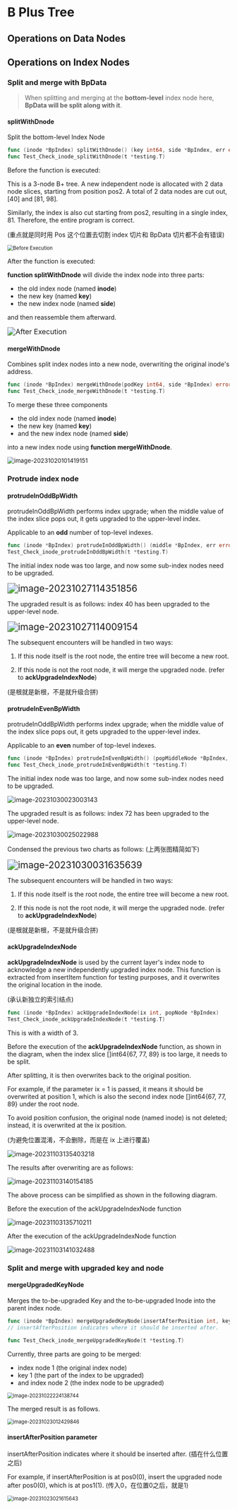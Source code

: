 # B Plus Tree

## Operations on Data Nodes

## Operations on Index Nodes

### Split and merge with BpData

> When splitting and merging at the **bottom-level** index node here, **BpData will be split along with it**.

#### splitWithDnode

Split the bottom-level Index Node

```go
func (inode *BpIndex) splitWithDnode() (key int64, side *BpIndex, err error)
func Test_Check_inode_splitWithDnode(t *testing.T)
```

Before the function is executed:

This is a 3-node B+ tree. A new independent node is allocated with 2 data node slices, starting from position pos2. 
A total of 2 data nodes are cut out, [40] and [81, 98].

Similarly, the index is also cut starting from pos2, resulting in a single index, 81. Therefore, the entire program is correct.

(重点就是同时用 Pos 这个位置去切割 index 切片和 BpData 切片都不会有错误)

<img src="../assets/image-20231014214243496.png" alt="Before Execution" style="zoom:80%;" />

After the function is executed:

**function splitWithDnode** will divide the index node into three parts:

- the old index node (named **inode**)
- the new key (named **key**)
- the new index node (named **side**)

and then reassemble them afterward.

<img src="../assets/image-20231014221906550.png" alt="After Execution" style="zoom:115%;" />

####  mergeWithDnode

Combines split index nodes into a new node, overwriting the original inode's address.

```go
func (inode *BpIndex) mergeWithDnode(podKey int64, side *BpIndex) error
func Test_Check_inode_mergeWithDnode(t *testing.T)
```

To merge these three components

- the old index node (named **inode**)
- the new key (named **key**)
- and the new index node (named **side**)

into a new index node using **function mergeWithDnode**.

<img src="../assets/image-20231020101419151.png" alt="image-20231020101419151" style="zoom:95%;" />

### Protrude index node

#### protrudeInOddBpWidth

protrudeInOddBpWidth performs index upgrade; when the middle value of the index slice pops out, it gets upgraded to the upper-level index.

Applicable to an **odd** number of top-level indexes.

```go
func (inode *BpIndex) protrudeInOddBpWidth() (middle *BpIndex, err error)
Test_Check_inode_protrudeInOddBpWidth(t *testing.T)
```

The initial index node was too large, and now some sub-index nodes need to be upgraded.

<img src="../assets/image-20231027114351856.png" alt="image-20231027114351856" style="zoom:150%;" />

The upgraded result is as follows: index 40 has been upgraded to the upper-level node.

<img src="../assets/image-20231027114009154.png" alt="image-20231027114009154" style="zoom:150%;" />

The subsequent encounters will be handled in two ways:

1. If this node itself is the root node, the entire tree will become a new root.

2. If this node is not the root node, it will merge the upgraded node. (refer to **ackUpgradeIndexNode**)

(是根就是新根，不是就升级合拼)

#### protrudeInEvenBpWidth

protrudeInOddBpWidth performs index upgrade; when the middle value of the index slice pops out, it gets upgraded to the upper-level index.

Applicable to an **even** number of top-level indexes.

```go
func (inode *BpIndex) protrudeInEvenBpWidth() (popMiddleNode *BpIndex, err error)
func Test_Check_inode_protrudeInEvenBpWidth(t *testing.T)
```

The initial index node was too large, and now some sub-index nodes need to be upgraded.

<img src="../assets/image-20231030023003143.png" alt="image-20231030023003143" style="zoom:100%;" />

The upgraded result is as follows: index 72 has been upgraded to the upper-level node.

<img src="../assets/image-20231030025022988.png" alt="image-20231030025022988" style="zoom:100%;" />

Condensed the previous two charts as follows: (上两张图精简如下)

<img src="../assets/image-20231030031635639.png" alt="image-20231030031635639" style="zoom:150%;" />

The subsequent encounters will be handled in two ways:

1. If this node itself is the root node, the entire tree will become a new root.

2. If this node is not the root node, it will merge the upgraded node. (refer to **ackUpgradeIndexNode**)

(是根就是新根，不是就升级合拼)

#### ackUpgradeIndexNode

**ackUpgradeIndexNode** is used by the current layer's index node to acknowledge a new independently upgraded index node.
This function is extracted from insertItem function for testing purposes, and it overwrites the original location in the inode.

(承认新独立的索引结点)

```go
func (inode *BpIndex) ackUpgradeIndexNode(ix int, popNode *BpIndex)
Test_Check_inode_ackUpgradeIndexNode(t *testing.T)
```

This is with a width of 3.

Before the execution of the **ackUpgradeIndexNode** function, as shown in the diagram, when the index slice []int64{67, 77, 89} is too large, it needs to be split.

After splitting, it is then overwrites back to the original position.

For example, if the parameter ix = 1 is passed, it means it should be overwrited at position 1, which is also the second index node []int64{67, 77, 89} under the root node. 

To avoid position confusion, the original node (named inode) is not deleted; instead, it is overwrited at the ix position.

(为避免位置混淆，不会删除，而是在 ix 上进行覆盖)

<img src="../assets/image-20231103135403218.png" alt="image-20231103135403218" style="zoom:100%;" />

The results after overwriting are as follows:

<img src="../assets/image-20231103140154185.png" alt="image-20231103140154185" style="zoom:100%;" />

The above process can be simplified as shown in the following diagram.

Before the execution of the ackUpgradeIndexNode function

<img src="../assets/image-20231103135710211.png" alt="image-20231103135710211" style="zoom:100%;" />

After the execution of the ackUpgradeIndexNode function

![image-20231103141032488](../assets/image-20231103141032488.png)

### Split and merge with upgraded key and node

#### mergeUpgradedKeyNode

Merges the to-be-upgraded Key and the to-be-upgraded Inode into the parent index node.

```go
func (inode *BpIndex) mergeUpgradedKeyNode(insertAfterPosition int, key int64, side *BpIndex) (err error)
// insertAfterPosition indicates where it should be inserted after.

func Test_Check_inode_mergeUpgradedKeyNode(t *testing.T)
```

Currently, three parts are going to be merged:

- index node 1 (the original index node)
- key 1 (the part of the index to be upgraded)
- and index node 2 (the index node to be upgraded)

<img src="../assets/image-20231022224138744.png" alt="image-20231022224138744" style="zoom:80%;" />

The merged result is as follows.

<img src="../assets/image-20231023012429846.png" alt="image-20231023012429846" style="zoom:80%;" />

#### insertAfterPosition parameter

insertAfterPosition indicates where it should be inserted after. (插在什么位置之后)

For example, if insertAfterPosition is at pos0(0), insert the upgraded node after pos0(0), which is at pos1(1). (传入0，在位置0之后，就是1)

<img src="../assets/image-20231023021615643.png" alt="image-20231023021615643" style="zoom:80%;" />




